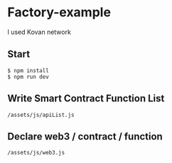 # Factory-example
I used Kovan network

## Start

```
$ npm install
$ npm run dev
```

## Write Smart Contract Function List

```
/assets/js/apiList.js
```

## Declare web3 / contract / function

```
/assets/js/web3.js
```
